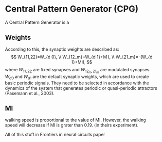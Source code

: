 # Central Pattern Generator (CPG)
A Central Pattern Generator is a 



## Weights
According to this, the synaptic weights are described as:
$$
W_{11,22}=W_{d 0}, \\
W_{12_m}=W_{d 1}+M I, \\
W_{21_m}=-(W_{d 1}+MI),
$$
where $W_{11,22}$ are fixed synapses and $W_{12_m,21_m}$ are modulated synapses. $W_{d0}$ and $W_{d 1}$ are the default synaptic weights, which are used to create basic periodic signals. They need to be selected in accordance with the dynamics of the system that generates periodic or quasi-periodic attractors (Pasemann et al., 2003).

## MI

walking speed is proportional to the value of MI. However, the walking speed will decrease if MI is grater than 0.19. (in theirs experiment).


All of this stuff in Frontiers in neural circuits paper